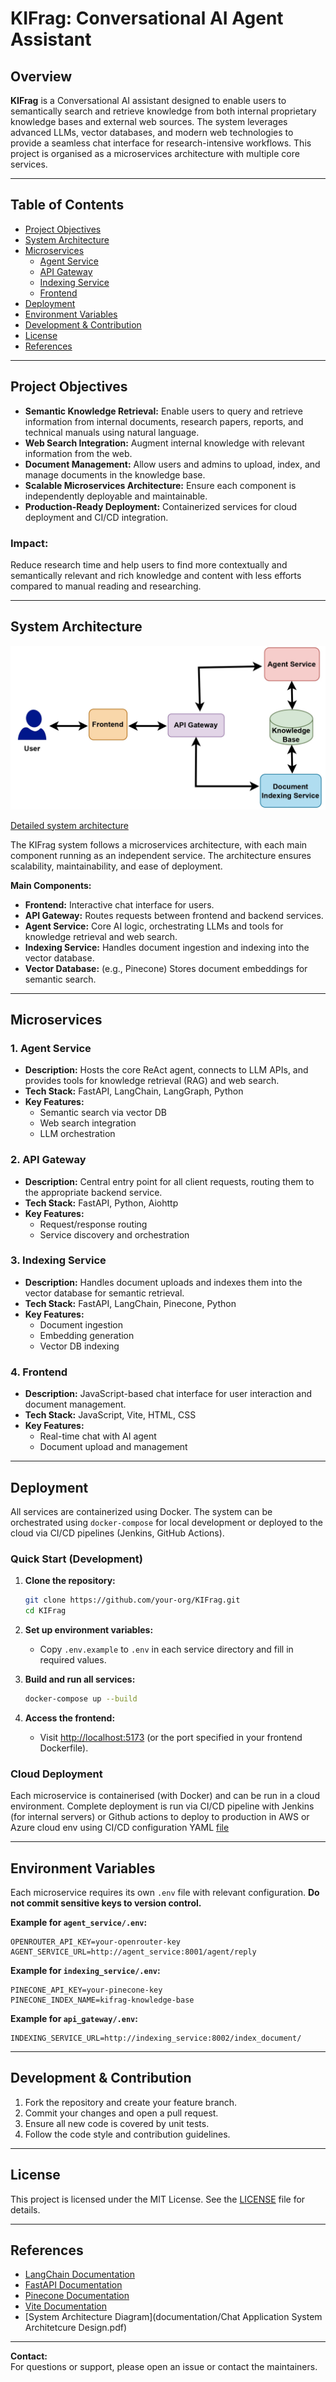 # KIFrag: Conversational AI Agent Assistant

## Overview

**KIFrag** is a Conversational AI assistant designed to enable users to semantically search and retrieve knowledge from both internal proprietary knowledge bases and external web sources. The system leverages advanced LLMs, vector databases, and modern web technologies to provide a seamless chat interface for research-intensive workflows. This project is organised as a microservices architecture with multiple core services.


---

## Table of Contents

- [Project Objectives](#project-objectives)
- [System Architecture](#system-architecture)
- [Microservices](#microservices)
  - [Agent Service](#agent-service)
  - [API Gateway](#api-gateway)
  - [Indexing Service](#indexing-service)
  - [Frontend](#frontend)
- [Deployment](#deployment)
- [Environment Variables](#environment-variables)
- [Development & Contribution](#development--contribution)
- [License](#license)
- [References](#references)

---

## Project Objectives

- **Semantic Knowledge Retrieval:** Enable users to query and retrieve information from internal documents, research papers, reports, and technical manuals using natural language.
- **Web Search Integration:** Augment internal knowledge with relevant information from the web.
- **Document Management:** Allow users and admins to upload, index, and manage documents in the knowledge base.
- **Scalable Microservices Architecture:** Ensure each component is independently deployable and maintainable.
- **Production-Ready Deployment:** Containerized services for cloud deployment and CI/CD integration.

### Impact: 
Reduce research time and help users to find more contextually and semantically relevant and rich knowledge and content with less efforts compared to manual reading and researching.

---

## System Architecture

![System_design_overview](assets/System_design_overview.jpg)

[Detailed system architecture](assets/detailed_system_architetcure.pdf)

The KIFrag system follows a microservices architecture, with each main component running as an independent service. The architecture ensures scalability, maintainability, and ease of deployment.

**Main Components:**
- **Frontend:** Interactive chat interface for users.
- **API Gateway:** Routes requests between frontend and backend services.
- **Agent Service:** Core AI logic, orchestrating LLMs and tools for knowledge retrieval and web search.
- **Indexing Service:** Handles document ingestion and indexing into the vector database.
- **Vector Database:** (e.g., Pinecone) Stores document embeddings for semantic search.

---

## Microservices

### 1. Agent Service

- **Description:** Hosts the core ReAct agent, connects to LLM APIs, and provides tools for knowledge retrieval (RAG) and web search.
- **Tech Stack:** FastAPI, LangChain, LangGraph, Python
- **Key Features:**
  - Semantic search via vector DB
  - Web search integration
  - LLM orchestration

### 2. API Gateway

- **Description:** Central entry point for all client requests, routing them to the appropriate backend service.
- **Tech Stack:** FastAPI, Python, Aiohttp
- **Key Features:**
  - Request/response routing
  - Service discovery and orchestration

### 3. Indexing Service

- **Description:** Handles document uploads and indexes them into the vector database for semantic retrieval.
- **Tech Stack:** FastAPI, LangChain, Pinecone, Python
- **Key Features:**
  - Document ingestion
  - Embedding generation
  - Vector DB indexing

### 4. Frontend

- **Description:** JavaScript-based chat interface for user interaction and document management.
- **Tech Stack:** JavaScript, Vite, HTML, CSS
- **Key Features:**
  - Real-time chat with AI agent
  - Document upload and management

---

## Deployment

All services are containerized using Docker. The system can be orchestrated using `docker-compose` for local development or deployed to the cloud via CI/CD pipelines (Jenkins, GitHub Actions).

### Quick Start (Development)

1. **Clone the repository:**
    ```bash
    git clone https://github.com/your-org/KIFrag.git
    cd KIFrag
    ```

2. **Set up environment variables:**
    - Copy `.env.example` to `.env` in each service directory and fill in required values.

3. **Build and run all services:**
    ```bash
    docker-compose up --build
    ```

4. **Access the frontend:**
    - Visit [http://localhost:5173](http://localhost:5173) (or the port specified in your frontend Dockerfile).

### Cloud Deployment
Each microservice is containerised (with Docker) and can be run in a cloud environment. Complete deployment is run via CI/CD pipeline with Jenkins (for internal servers) or Github actions to deploy to production in AWS or Azure cloud env using CI/CD configuration YAML [file](.github/workflows)

---

## Environment Variables

Each microservice requires its own `.env` file with relevant configuration. **Do not commit sensitive keys to version control.**

**Example for `agent_service/.env`:**
```
OPENROUTER_API_KEY=your-openrouter-key
AGENT_SERVICE_URL=http://agent_service:8001/agent/reply
```

**Example for `indexing_service/.env`:**
```
PINECONE_API_KEY=your-pinecone-key
PINECONE_INDEX_NAME=kifrag-knowledge-base
```

**Example for `api_gateway/.env`:**
```
INDEXING_SERVICE_URL=http://indexing_service:8002/index_document/
```

---

## Development & Contribution

1. Fork the repository and create your feature branch.
2. Commit your changes and open a pull request.
3. Ensure all new code is covered by unit tests.
4. Follow the code style and contribution guidelines.

---

## License

This project is licensed under the MIT License. See the [LICENSE](LICENSE) file for details.

---

## References

- [LangChain Documentation](https://python.langchain.com/)
- [FastAPI Documentation](https://fastapi.tiangolo.com/)
- [Pinecone Documentation](https://docs.pinecone.io/)
- [Vite Documentation](https://vitejs.dev/)
- [System Architecture Diagram](documentation/Chat Application System Architetcure Design.pdf)

---

**Contact:**  
For questions or support, please open an issue or contact the maintainers.

